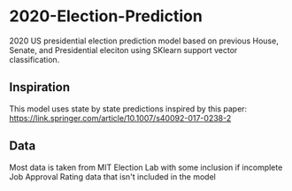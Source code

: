 # 2020-Election-Prediction
2020 US presidential election prediction model based on previous House, Senate, and Presidential eleciton using SKlearn support vector classification.
## Inspiration
This model uses state by state predictions inspired by this paper:
https://link.springer.com/article/10.1007/s40092-017-0238-2
## Data
Most data is taken from MIT Election Lab with some inclusion if incomplete Job Approval Rating data that isn't included in the model
